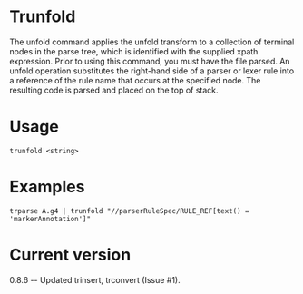 # Trunfold

The unfold command applies the unfold transform to a collection of terminal nodes
in the parse tree, which is identified with the supplied xpath expression. Prior
to using this command, you must have the file parsed. An unfold operation substitutes
the right-hand side of a parser or lexer rule into a reference of the rule name that
occurs at the specified node. The resulting code is parsed and placed on the top of
stack.

# Usage

    trunfold <string>

# Examples

    trparse A.g4 | trunfold "//parserRuleSpec/RULE_REF[text() = 'markerAnnotation']"

# Current version

0.8.6 -- Updated trinsert, trconvert (Issue #1).

